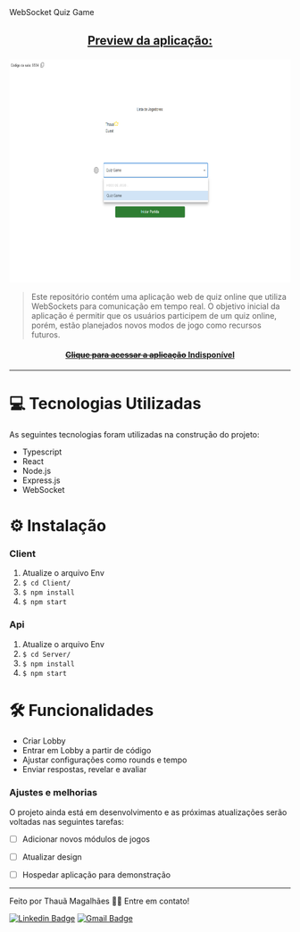 # <h1 align="center">
  <br>WebSocket Quiz Game
</h1>

## <p align="center"> <u>Preview da aplicação:</u> </p>

<p align="center">
  <img src="assets/preview.png" height="400px" alt="preview da aplicação">
</p>

> Este repositório contém uma aplicação web de quiz online que utiliza WebSockets para comunicação em tempo real. O objetivo inicial da aplicação é permitir que os usuários participem de um quiz online, porém, estão planejados novos modos de jogo como recursos futuros.

<h4 align="center"><a href="https://seu-link-aqui" target="_blank"><s>Clique para acessar a aplicação</s> Indisponível</a></h4>

---
# 💻 Tecnologias Utilizadas

As seguintes tecnologias foram utilizadas na construção do projeto:

- Typescript
- React
- Node.js
- Express.js
- WebSocket

# ⚙️ Instalação

### Client

  1. Atualize o arquivo Env
  2. `$ cd Client/`
  2. `$ npm install`
  3. `$ npm start`
     
### Api

  1. Atualize o arquivo Env
  2. `$ cd Server/`
  3. `$ npm install`
  4. `$ npm start`

# 🛠️ Funcionalidades

- Criar Lobby
- Entrar em Lobby a partir de código
- Ajustar configurações como rounds e tempo 
- Enviar respostas, revelar e avaliar

### Ajustes e melhorias

O projeto ainda está em desenvolvimento e as próximas atualizações serão voltadas nas seguintes tarefas:

- [ ] Adicionar novos módulos de jogos
- [ ] Atualizar design
- [ ] Hospedar aplicação para demonstração


---

Feito por Thauã Magalhães 👋🏽 Entre em contato!

[![Linkedin Badge](https://img.shields.io/badge/-Thauã%20Lucas-blue?style=flat-square&logo=Linkedin&logoColor=white&link=linkedin.com/in/thaua-lucas//)](https://www.linkedin.com/in/thaua-lucas/?locale=pt_BR) 
[![Gmail Badge](https://img.shields.io/badge/-thauanlucascpl@gmail.com-c14438?style=flat-square&logo=Gmail&logoColor=white&link=mailto:thauanlucascpl@gmail.com)](mailto:thauanlucascpl@gmail.com)
